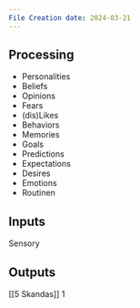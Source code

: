 ```yaml
---
File Creation date: 2024-03-21
---
```

## Processing 
- Personalities 
- Beliefs
- Opinions 
- Fears
- (dis)Likes 
- Behaviors
- Memories
- Goals
- Predictions
- Expectations
- Desires
- Emotions
- Routinen
## Inputs
Sensory 
## Outputs

[[5 Skandas]]
1